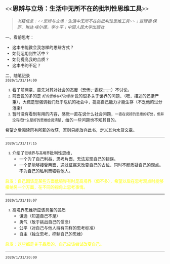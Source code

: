 <font face=仿宋 size=2>

## <<思辨与立场：生活中无所不在的批判性思维工具>>
> *书籍信息：<<思辨与立场：生活中无所不在的批判性思维工具>>；查理德·保罗、琳达·埃尔德，李小平；中国人民大学出版社*
 
一、看前思考：  
* 这本书能教会我怎样的思辨方式？
* 如何运用到生活中？
* 如何提高我的品质？
* 这本书的不足？

二、随笔记录  
`2020/1/31/14:00`  
1. 看了前两章，首先对其对社会的态度（~~恐怖、霸权……~~）不讨论。  
2. 前面说的多的是 _`好的思维与坏的思维`_ 说的很多关于世界的问题，（嗯，描述的还挺严重），大概是想强调我们处于危机的社会中，提高自己能力才能生存（不乏他的过分渲染）
3. 暂时没有看到有用的内容，感觉一直在说什么社会问题，`一直在说好的思维的好处，但并没有把什么是好的思维给说清楚`，给的一些问题也不知其目的。

希望之后阅读再有所新的收获，否则只能放弃此书，定义其为水货文章。 

---

`2020/1/31/17:15`  
1. 介绍了`低境界`与`高境界`批判性思维，
    + 一个为了自己利益，思考片面，无法发现自己的错误。
    + 一个是能够接受两面，通过证据来改变自己的占位，同时不断质疑自己的观点。不为自己的私利而牺牲他人。  

<font color=yellow>
启发：自己因该是某些方面低境界有时是高境界（但不多），希望以后在思考观点时能够接纳另一个方面，在不同的视角上思考事情。
</font>

---

`2020/1/31/18:07`  
1. 高境界思维所应该具备的品质  
   + 谦逊（知道自己不足）
   + 勇气（敢于挑战自己的信念）
   + 公平（对自己与他人持有同样的思考标准）
   + 自主（独立思考，控制自己的思维）

<font color=yellow>
启发：这些都是关于品质的，自己应该尝试改变自己。
</font>

---
`2020/1/31/20:00`  














</font>
